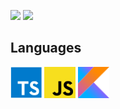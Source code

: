 ![](https://komarev.com/ghpvc/?username=SerenModz21&style=plastic)
![](https://hit.yhype.me/github/profile?user_id=41450647)

## Languages

<div>
  <img width="50px" src="./assets/typescript.svg">
  <img width="50px" src="./assets/javascript.svg">
  <img width="50px" src="./assets/kotlin.svg">
</div>
